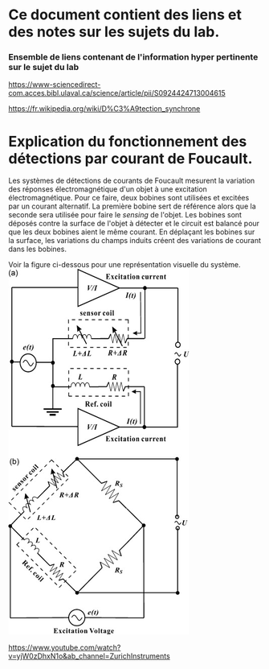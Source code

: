 # Ce document contient des liens et des notes sur les sujets du lab.

### Ensemble de liens contenant de l'information hyper pertinente sur le sujet du lab

https://www-sciencedirect-com.acces.bibl.ulaval.ca/science/article/pii/S0924424713004615

https://fr.wikipedia.org/wiki/D%C3%A9tection_synchrone


# Explication du fonctionnement des détections par courant de Foucault. 

Les systèmes de détections de courants de Foucault mesurent la variation des  réponses électromagnétique d'un objet à une excitation électromagnétique. Pour ce faire, deux bobines sont utilisées et excitées par un courant alternatif. La première bobine sert de référence
alors que la seconde sera utilisée pour faire le *sensing* de l'objet. Les bobines sont déposés contre la surface de l'objet à détecter et le circuit est balancé pour que les deux bobines aient le même courant. En déplaçant les bobines sur la surface, les variations du champs induits créent des variations de courant dans les bobines. 

 Voir la figure ci-dessous pour une représentation visuelle du système.
![](images/1-s2.0-S0924424713004615-gr2.jpg)



https://www.youtube.com/watch?v=yjW0zDhxN1o&ab_channel=ZurichInstruments

